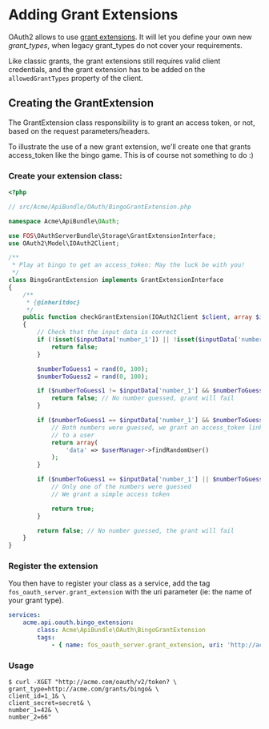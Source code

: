Adding Grant Extensions
=======================

OAuth2 allows to use [grant extensions](http://tools.ietf.org/html/draft-ietf-oauth-v2-22#section-4.5).
It will let you define your own new *grant_types*, when legacy grant_types do not cover your requirements.

Like classic grants, the grant extensions still requires valid client credentials, and the grant extension has to be added on the `allowedGrantTypes` property of the client.

## Creating the GrantExtension

The GrantExtension class responsibility is to grant an access token, or not, based on the request parameters/headers.

To illustrate the use of a new grant extension, we'll create one that grants access_token like the bingo game. This is of course not something to do :)

### Create your extension class:

``` php
<?php

// src/Acme/ApiBundle/OAuth/BingoGrantExtension.php

namespace Acme\ApiBundle\OAuth;

use FOS\OAuthServerBundle\Storage\GrantExtensionInterface;
use OAuth2\Model\IOAuth2Client;

/**
 * Play at bingo to get an access_token: May the luck be with you!
 */
class BingoGrantExtension implements GrantExtensionInterface
{
    /**
     * {@inheritdoc}
     */
    public function checkGrantExtension(IOAuth2Client $client, array $inputData, array $authHeaders)
    {
        // Check that the input data is correct
        if (!isset($inputData['number_1']) || !isset($inputData['number_2'])) {
            return false;
        }

        $numberToGuess1 = rand(0, 100);
        $numberToGuess2 = rand(0, 100);

        if ($numberToGuess1 != $inputData['number_1'] && $numberToGuess2 != $inputData['number_2']) {
            return false; // No number guessed, grant will fail
        }

        if ($numberToGuess1 == $inputData['number_1'] && $numberToGuess2 == $inputData['number_2']) {
            // Both numbers were guessed, we grant an access_token linked
            // to a user
            return array(
                'data' => $userManager->findRandomUser()
            );
        }

        if ($numberToGuess1 == $inputData['number_1'] || $numberToGuess2 == $inputData['number_2']) {
            // Only one of the numbers were guessed
            // We grant a simple access token

            return true;
        }

        return false; // No number guessed, the grant will fail
    }
}
```

### Register the extension

You then have to register your class as a service, add the tag `fos_oauth_server.grant_extension` with the uri parameter (ie: the name of your grant type).

``` yaml
services:
    acme.api.oauth.bingo_extension:
        class: Acme\ApiBundle\OAuth\BingoGrantExtension
        tags:
            - { name: fos_oauth_server.grant_extension, uri: 'http://acme.com/grants/bingo' }
```

### Usage

```
$ curl -XGET "http://acme.com/oauth/v2/token? \
grant_type=http://acme.com/grants/bingo& \
client_id=1_1& \
client_secret=secret& \
number_1=42& \
number_2=66"
```
